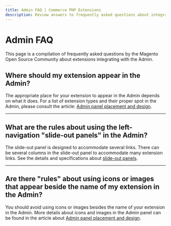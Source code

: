 ```yaml
---
title: Admin FAQ | Commerce PHP Extensions
description: Review answers to frequently asked questions about integrating extensions with the Adobe Commerce and Magento Open Source Admin application.
---
```


# Admin FAQ

This page is a compilation of frequently asked questions by the Magento Open Source Community about extensions integrating with the Admin.

## Where should my extension appear in the Admin?

The appropriate place for your extension to appear in the Admin depends on what it does. For a list of extension types and their proper spot in the Admin, please consult the article: [Admin panel placement and design](placement-and-design.md).

____

## What are the rules about using the left-navigation "slide-out panels" in the Admin?

The slide-out panel is designed to accommodate several links. There can be several columns in the slide-out panel to accommodate many extension links. See the details and specifications about [slide-out panels](https://developer.adobe.com/commerce/admin-developer/pattern-library/containers/slideouts-modals-overlays/).

____

## Are there "rules" about using icons or images that appear beside the name of my extension in the Admin?

You should avoid using icons or images besides the name of your extension in the Admin. More details about icons and images in the Admin panel can be found in the article about [Admin panel placement and design](placement-and-design.md#icons-in-the-primary-navigation).
